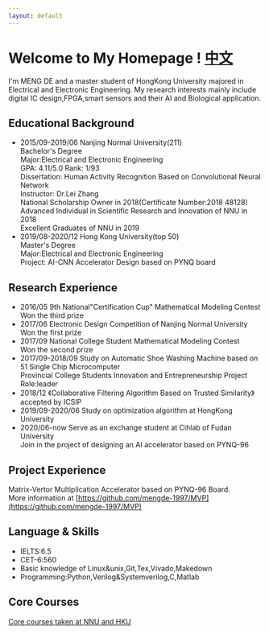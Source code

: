 ```yaml
---
layout: default
---
```


# Welcome to My Homepage !   [中文](./pub.md)

I'm MENG DE and a master student of HongKong University majored in Electrical and Electronic Engineering.
My research interests mainly include digital IC design,FPGA,smart sensors and their AI and Biological application.

## Educational Background
* 2015/09-2019/06  Nanjing Normal University(211)<br />
  Bachelor's Degree<br />
  Major:Electrical and Electronic Engineering<br />
  GPA: 4.11/5.0    Rank: 1/93<br />
  Dissertation: Human Activity Recognition Based on Convolutional Neural Network<br />
  Instructor: Dr.Lei Zhang<br />
  National Scholarship Owner in 2018(Certificate Number:2018 48128)<br />
  Advanced Individual in Scientific Research and Innovation of NNU in 2018<br />
  Excellent Graduates of NNU in 2019
* 2019/08-2020/12 Hong Kong University(top 50)<br />
  Master's Degree<br />
  Major:Electrical and Electronic Engineering<br /> 
  Project: AI-CNN Accelerator Design based on PYNQ board<br />
  
## Research Experience
* 2016/05    9th National"Certification Cup" Mathematical Modeling Contest<br />
  Won the third prize<br />
* 2017/06    Electronic Design Competition of Nanjing Normal University<br />
  Won the first prize<br />
* 2017/09    National College Student Mathematical Modeling Contest<br />
  Won the second prize<br />  
* 2017/09-2018/09  Study on Automatic Shoe Washing Machine based on 51 Single Chip Microcomputer<br />
  Provincial College Students Innovation and Entrepreneurship Project<br />
  Role:leader<br />
* 2018/12 《Collaborative Filtering Algorithm Based on Trusted Similarity》accepted by ICSIP<br />
* 2019/09-2020/06  Study on optimization algorithm at HongKong University<br />
* 2020/06-now  Serve as an exchange student at Cihlab of Fudan University<br />
  Join in the project of designing an AI accelerator based on PYNQ-96<br />
 
## Project Experience 

  Matrix-Vertor Multiplication Accelerator based on PYNQ-96 Board.<br />
  More information at [https://github.com/mengde-1997/MVP](https://github.com/mengde-1997/MVP)<br />

## Language & Skills

* IELTS:6.5<br />
* CET-6:560<br />
* Basic knowledge of Linux&unix,Git,Tex,Vivado,Makedown<br />
* Programming:Python,Verilog&Systemverilog,C,Matlab<br />

## Core Courses

[Core courses taken at NNU and HKU](./cxchen.md)




